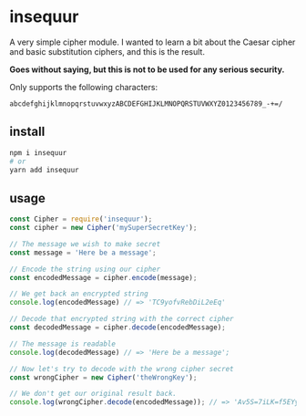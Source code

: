 # insequur
A very simple cipher module. I wanted to learn a bit about the Caesar cipher and basic substitution ciphers, and this is the result.

**Goes without saying, but this is not to be used for any serious security.**

Only supports the following characters:
```
abcdefghijklmnopqrstuvwxyzABCDEFGHIJKLMNOPQRSTUVWXYZ0123456789_-+=/
```

## install
```bash
npm i insequur
# or
yarn add insequur
```

## usage
```js
const Cipher = require('insequur');
const cipher = new Cipher('mySuperSecretKey');

// The message we wish to make secret
const message = 'Here be a message';

// Encode the string using our cipher
const encodedMessage = cipher.encode(message);

// We get back an encrypted string
console.log(encodedMessage) // => 'TC9yofvRebDiL2eEq'

// Decode that encrypted string with the correct cipher
const decodedMessage = cipher.decode(encodedMessage);

// The message is readable
console.log(decodedMessage) // => 'Here be a message';

// Now let's try to decode with the wrong cipher secret
const wrongCipher = new Cipher('theWrongKey');

// We don't get our original result back.
console.log(wrongCipher.decode(encodedMessage)); // => 'Av5S=7iLK=f5EYync'
```
